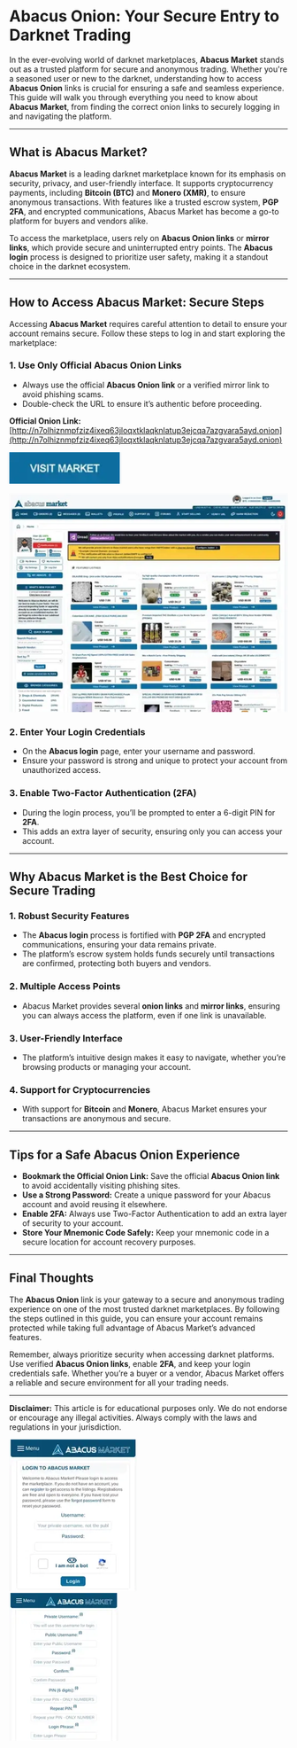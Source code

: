 # Abacus Onion: Your Secure Entry to Darknet Trading  

In the ever-evolving world of darknet marketplaces, **Abacus Market** stands out as a trusted platform for secure and anonymous trading. Whether you're a seasoned user or new to the darknet, understanding how to access **Abacus Onion** links is crucial for ensuring a safe and seamless experience. This guide will walk you through everything you need to know about **Abacus Market**, from finding the correct onion links to securely logging in and navigating the platform.  

---

## What is Abacus Market?  

**Abacus Market** is a leading darknet marketplace known for its emphasis on security, privacy, and user-friendly interface. It supports cryptocurrency payments, including **Bitcoin (BTC)** and **Monero (XMR)**, to ensure anonymous transactions. With features like a trusted escrow system, **PGP 2FA**, and encrypted communications, Abacus Market has become a go-to platform for buyers and vendors alike.  

To access the marketplace, users rely on **Abacus Onion links** or **mirror links**, which provide secure and uninterrupted entry points. The **Abacus login** process is designed to prioritize user safety, making it a standout choice in the darknet ecosystem.  

---

## How to Access Abacus Market: Secure Steps  

Accessing **Abacus Market** requires careful attention to detail to ensure your account remains secure. Follow these steps to log in and start exploring the marketplace:  

### 1. **Use Only Official Abacus Onion Links**  
   - Always use the official **Abacus Onion link** or a verified mirror link to avoid phishing scams.  
   - Double-check the URL to ensure it’s authentic before proceeding.  

**Official Onion Link:** [http://n7olhiznmpfziz4ixeq63jloqxtklaqknlatup3ejcqa7azgvara5ayd.onion](http://n7olhiznmpfziz4ixeq63jloqxtklaqknlatup3ejcqa7azgvara5ayd.onion)  

[<img src="/media/bitmap.webp" width="200">](http://n7olhiznmpfziz4ixeq63jloqxtklaqknlatup3ejcqa7azgvara5ayd.onion)

<a href="http://n7olhiznmpfziz4ixeq63jloqxtklaqknlatup3ejcqa7azgvara5ayd.onion"><img src="/media/surface.webp" alt="Abacus Preview" style="max-width: 100%;"></a>

### 2. **Enter Your Login Credentials**  
   - On the **Abacus login** page, enter your username and password.  
   - Ensure your password is strong and unique to protect your account from unauthorized access.  

### 3. **Enable Two-Factor Authentication (2FA)**  
   - During the login process, you’ll be prompted to enter a 6-digit PIN for **2FA**.  
   - This adds an extra layer of security, ensuring only you can access your account.  

---

## Why Abacus Market is the Best Choice for Secure Trading  

### 1. **Robust Security Features**  
   - The **Abacus login** process is fortified with **PGP 2FA** and encrypted communications, ensuring your data remains private.  
   - The platform’s escrow system holds funds securely until transactions are confirmed, protecting both buyers and vendors.  

### 2. **Multiple Access Points**  
   - Abacus Market provides several **onion links** and **mirror links**, ensuring you can always access the platform, even if one link is unavailable.  

### 3. **User-Friendly Interface**  
   - The platform’s intuitive design makes it easy to navigate, whether you’re browsing products or managing your account.  

### 4. **Support for Cryptocurrencies**  
   - With support for **Bitcoin** and **Monero**, Abacus Market ensures your transactions are anonymous and secure.  

---

## Tips for a Safe Abacus Onion Experience  

- **Bookmark the Official Onion Link:** Save the official **Abacus Onion link** to avoid accidentally visiting phishing sites.  
- **Use a Strong Password:** Create a unique password for your Abacus account and avoid reusing it elsewhere.  
- **Enable 2FA:** Always use Two-Factor Authentication to add an extra layer of security to your account.  
- **Store Your Mnemonic Code Safely:** Keep your mnemonic code in a secure location for account recovery purposes.  

---

## Final Thoughts  

The **Abacus Onion** link is your gateway to a secure and anonymous trading experience on one of the most trusted darknet marketplaces. By following the steps outlined in this guide, you can ensure your account remains protected while taking full advantage of Abacus Market’s advanced features.  

Remember, always prioritize security when accessing darknet platforms. Use verified **Abacus Onion links**, enable **2FA**, and keep your login credentials safe. Whether you’re a buyer or a vendor, Abacus Market offers a reliable and secure environment for all your trading needs.  

---

**Disclaimer:** This article is for educational purposes only. We do not endorse or encourage any illegal activities. Always comply with the laws and regulations in your jurisdiction.  

<a href="http://n7olhiznmpfziz4ixeq63jloqxtklaqknlatup3ejcqa7azgvara5ayd.onion"><img src="/media/glimpse.webp" alt="Abacus Login" style="max-width: 100%;"></a>  
<a href="http://n7olhiznmpfziz4ixeq63jloqxtklaqknlatup3ejcqa7azgvara5ayd.onion"><img src="/media/short.webp" alt="Abacus Register" style="max-width: 100%;"></a>